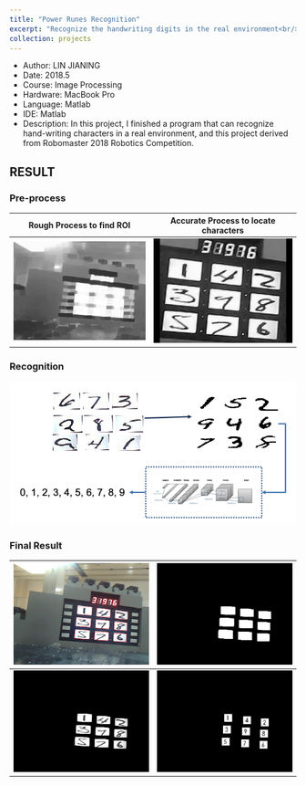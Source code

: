 ```yaml
---
title: "Power Runes Recognition"
excerpt: "Recognize the handwriting digits in the real environment<br/><img src='/images/projects-1/small.gif' height="42" width="42">"
collection: projects
---
```


- Author: LIN JIANING
- Date: 2018.5
- Course: Image Processing
- Hardware: MacBook Pro 
- Language: Matlab
- IDE: Matlab
- Description: In this project, I finished a program that can recognize hand-writing characters in a real environment, and this project derived from Robomaster 2018 Robotics Competition.

## RESULT

### Pre-process

|       Rough Process to find ROI       | Accurate Process to locate characters |
| :-----------------------------------: | :-----------------------------------: |
| ![process_rough](/images/projects-1/process_rough.gif) |   ![process_acc](/images/projects-1/process_acc.gif)   |

### Recognition

![CNN](/images/projects-1/CNN.png)

### Final Result

| ![A](/images/projects-1/A.png)                         | ![C](/images/projects-1/C.png)                     |
| ------------------------------------- | --------------------------------- |
| ![outimg](/images/projects-1/outimg.png)               | ![Ze](/images/projects-1/Ze.png)                   |